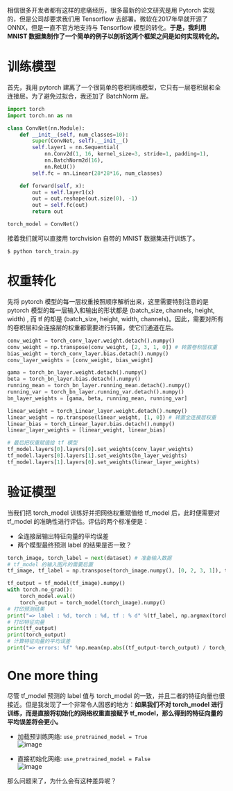 相信很多开发者都有这样的悲痛经历，很多最新的论文研究是用 Pytorch 实现的，但是公司却要求我们用 Tensorflow 去部署。微软在2017年早就开源了 ONNX，但是一直不官方地支持与 Tensorflow 模型的转化。**于是，我利用 MNIST 数据集制作了一个简单的例子以剖析这两个框架之间是如何实现转化的。**

# 训练模型
首先，我用 pytorch 建离了一个很简单的卷积网络模型，它只有一层卷积层和全连接层。为了避免过拟合，我还加了 BatchNorm 层。

```python
import torch
import torch.nn as nn

class ConvNet(nn.Module):
    def __init__(self, num_classes=10):
        super(ConvNet, self).__init__()
        self.layer1 = nn.Sequential(
            nn.Conv2d(1, 16, kernel_size=3, stride=1, padding=1),
            nn.BatchNorm2d(16),
            nn.ReLU())
        self.fc = nn.Linear(28*28*16, num_classes)

    def forward(self, x):
        out = self.layer1(x)
        out = out.reshape(out.size(0), -1)
        out = self.fc(out)
        return out

torch_model = ConvNet()
```
接着我们就可以直接用 torchvision 自带的 MNIST 数据集进行训练了。

```bashrc
$ python torch_train.py
```

# 权重转化
先将 pytorch 模型的每一层权重按照顺序解析出来，这里需要特别注意的是 pytorch 模型的每一层输入和输出的形状都是 (batch_size, channels, height, width) , 而 tf 的却是 (batch_size, height, width, channels)。因此，需要对所有的卷积层和全连接层的权重都需要进行转置，使它们通道在后。

```python
conv_weight = torch_conv_layer.weight.detach().numpy()
conv_weight = np.transpose(conv_weight, [2, 3, 1, 0]) # 转置卷积层权重
bias_weight = torch_conv_layer.bias.detach().numpy()
conv_layer_weights = [conv_weight, bias_weight]

gama = torch_bn_layer.weight.detach().numpy()
beta = torch_bn_layer.bias.detach().numpy()
running_mean = torch_bn_layer.running_mean.detach().numpy()
running_var = torch_bn_layer.running_var.detach().numpy()
bn_layer_weights = [gama, beta, running_mean, running_var]

linear_weight = torch_Linear_layer.weight.detach().numpy()
linear_weight = np.transpose(linear_weight, [1, 0]) # 转置全连接层权重
linear_bias = torch_Linear_layer.bias.detach().numpy()
linear_layer_weights = [linear_weight, linear_bias]

# 最后把权重赋值给 tf 模型
tf_model.layers[0].layers[0].set_weights(conv_layer_weights)
tf_model.layers[0].layers[1].set_weights(bn_layer_weights)
tf_model.layers[1].layers[0].set_weights(linear_layer_weights)
```

# 验证模型
 当我们把 torch_model 训练好并把网络权重赋值给 tf_model 后，此时便需要对 tf_model 的准确性进行评估。评估的两个标准便是：<br>
- 全连接层输出特征向量的平均误差 <br>
- 两个模型最终预测 label 的结果是否一致？ <br>

```python
torch_image, torch_label = next(dataset) # 准备输入数据
# tf_model 的输入图片的需要后置
tf_image, tf_label = np.transpose(torch_image.numpy(), [0, 2, 3, 1]), torch_label.numpy()

tf_output = tf_model(tf_image).numpy()
with torch.no_grad():
    torch_model.eval()
    torch_output = torch_model(torch_image).numpy()
# 打印预测结果
print("=> label : %d, torch : %d, tf : % d" %(tf_label, np.argmax(torch_output), np.argmax(tf_output)))
# 打印特征向量
print(tf_output)
print(torch_output)
# 计算特征向量的平均误差
print("=> errors: %f" %np.mean(np.abs((tf_output-torch_output) / torch_output)))
```

# One more thing
尽管 tf_model 预测的 label 值与 torch_model 的一致，并且二者的特征向量也很接近。但是我发现了一个非常令人困惑的地方：**如果我们不对 torch_model 进行训练，而是直接将初始化的网络权重直接赋予 tf_model，那么得到的特征向量的平均误差将会更小。** <br>

- 加载预训练网络: `use_pretrained_model = True`<br>
![image](https://user-images.githubusercontent.com/30433053/62635415-980e6000-b972-11e9-9de0-36f6cbc4188b.png)

- 直接初始化网络: `use_pretrained_model = False`<br>
![image](https://user-images.githubusercontent.com/30433053/62635616-f9363380-b972-11e9-862a-920d5ecea186.png)

 那么问题来了，为什么会有这种差异呢？





